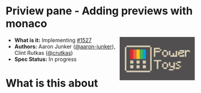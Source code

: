 # **Priview pane - Adding previews with monaco**

<img align="right" width="200" src="/doc/images/Logo/Vintage/Logo.jpg" />

- **What is it:** Implementing [#1527](https://github.com/microsoft/PowerToys/issues/1527)
- **Authors:** Aaron Junker ([@aaron-junker](https://github.com/aaron-junker)), Clint Rutkas ([@crutkas](https://github.com/crutkas))
- **Spec Status:** In progress

 # What is this about
 
 
